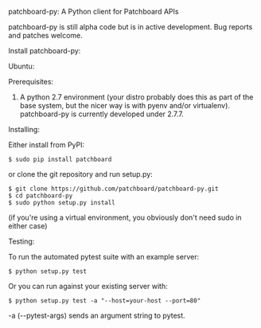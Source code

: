 patchboard-py: A Python client for Patchboard APIs


patchboard-py is still alpha code but is in active development. Bug reports and
patches welcome.


Install patchboard-py:

Ubuntu:

Prerequisites:

1. A python 2.7 environment (your distro probably does this as part of the base
   system, but the nicer way is with pyenv and/or virtualenv). patchboard-py is
   currently developed under 2.7.7.

Installing:

Either install from PyPI:

    $ sudo pip install patchboard

or clone the git repository and run setup.py:

    $ git clone https://github.com/patchboard/patchboard-py.git
    $ cd patchboard-py
    $ sudo python setup.py install

(if you're using a virtual environment, you obviously don't need sudo in
either case)

Testing:

To run the automated pytest suite with an example server:

    $ python setup.py test

Or you can run against your existing server with:

    $ python setup.py test -a "--host=your-host --port=80"

-a (--pytest-args) sends an argument string to pytest.
